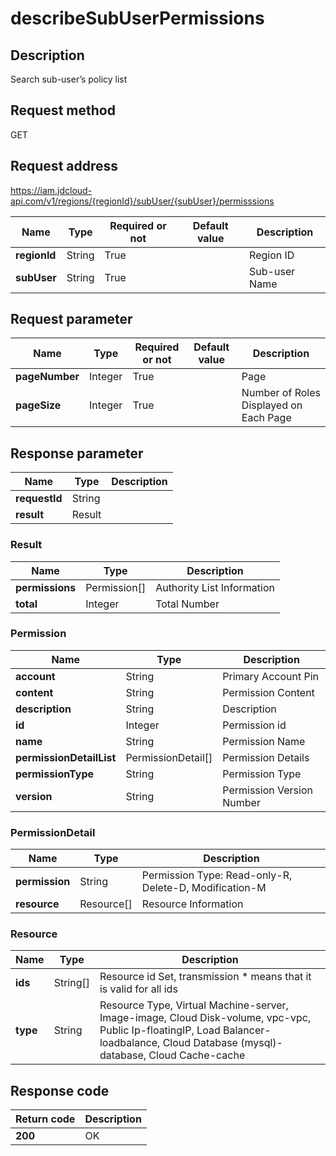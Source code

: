 # describeSubUserPermissions


## Description
Search sub-user’s policy list

## Request method
GET

## Request address
https://iam.jdcloud-api.com/v1/regions/{regionId}/subUser/{subUser}/permisssions

|Name|Type|Required or not|Default value|Description|
|---|---|---|---|---|
|**regionId**|String|True| |Region ID|
|**subUser**|String|True| |Sub-user Name|

## Request parameter
|Name|Type|Required or not|Default value|Description|
|---|---|---|---|---|
|**pageNumber**|Integer|True| |Page|
|**pageSize**|Integer|True| |Number of Roles Displayed on Each Page|


## Response parameter
|Name|Type|Description|
|---|---|---|
|**requestId**|String| |
|**result**|Result| |


### Result
|Name|Type|Description|
|---|---|---|
|**permissions**|Permission[]|Authority List Information|
|**total**|Integer|Total Number|
### Permission
|Name|Type|Description|
|---|---|---|
|**account**|String|Primary Account Pin|
|**content**|String|Permission Content|
|**description**|String|Description|
|**id**|Integer|Permission id|
|**name**|String|Permission Name|
|**permissionDetailList**|PermissionDetail[]|Permission Details|
|**permissionType**|String|Permission Type|
|**version**|String|Permission Version Number|
### PermissionDetail
|Name|Type|Description|
|---|---|---|
|**permission**|String|Permission Type: Read-only-R, Delete-D, Modification-M|
|**resource**|Resource[]|Resource Information|
### Resource
|Name|Type|Description|
|---|---|---|
|**ids**|String[]|Resource id Set, transmission * means that it is valid for all ids|
|**type**|String|Resource Type, Virtual Machine-server, Image-image, Cloud Disk-volume, vpc-vpc, Public Ip-floatingIP, Load Balancer-loadbalance, Cloud Database (mysql)-database, Cloud Cache-cache|

## Response code
|Return code|Description|
|---|---|
|**200**|OK|
